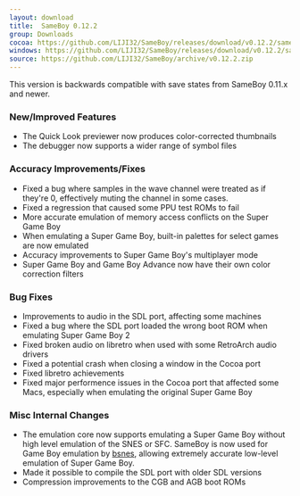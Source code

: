 ```yaml
---
layout: download
title:  SameBoy 0.12.2
group: Downloads
cocoa: https://github.com/LIJI32/SameBoy/releases/download/v0.12.2/sameboy_cocoa_v0.12.2.zip
windows: https://github.com/LIJI32/SameBoy/releases/download/v0.12.2/sameboy_winsdl_v0.12.2.zip
source: https://github.com/LIJI32/SameBoy/archive/v0.12.2.zip
---
```

This version is backwards compatible with save states from SameBoy 0.11.x and newer.

### New/Improved Features
* The Quick Look previewer now produces color-corrected thumbnails
* The debugger now supports a wider range of symbol files

### Accuracy Improvements/Fixes
* Fixed a bug where samples in the wave channel were treated as if they're 0, effectively muting the channel in some cases.
* Fixed a regression that caused some PPU test ROMs to fail
* More accurate emulation of memory access conflicts on the Super Game Boy
* When emulating a Super Game Boy, built-in palettes for select games are now emulated
* Accuracy improvements to Super Game Boy's multiplayer mode
* Super Game Boy and Game Boy Advance now have their own color correction filters

### Bug Fixes
* Improvements to audio in the SDL port, affecting some machines
* Fixed a bug where the SDL port loaded the wrong boot ROM when emulating Super Game Boy 2
* Fixed broken audio on libretro when used with some RetroArch audio drivers
* Fixed a potential crash when closing a window in the Cocoa port
* Fixed libretro achievements
* Fixed major performence issues in the Cocoa port that affected some Macs, especially when emulating the original Super Game Boy

### Misc Internal Changes
* The emulation core now supports emulating a Super Game Boy without high level emulation of the SNES or SFC. SameBoy is now used for Game Boy emulation by [bsnes](https://bsnes.byuu.org), allowing extremely accurate low-level emulation of Super Game Boy.
* Made it possible to compile the SDL port with older SDL versions
* Compression improvements to the CGB and AGB boot ROMs
